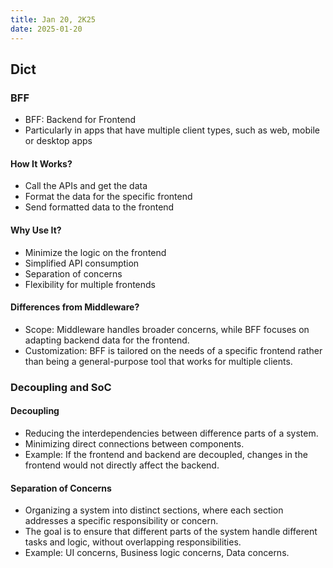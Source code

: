 ```yaml
---
title: Jan 20, 2K25
date: 2025-01-20
---
```


## Dict

### BFF

- BFF: Backend for Frontend
- Particularly in apps that have multiple client types, such as web, mobile or desktop apps

#### How It Works?
- Call the APIs and get the data
- Format the data for the specific frontend
- Send formatted data to the frontend

#### Why Use It?
- Minimize the logic on the frontend
- Simplified API consumption
- Separation of concerns
- Flexibility for multiple frontends

#### Differences from Middleware?
- Scope: Middleware handles broader concerns, while BFF focuses on adapting backend data for the frontend.
- Customization: BFF is tailored on the needs of a specific frontend rather than being a general-purpose tool that works for multiple clients.

### Decoupling and SoC

#### Decoupling

- Reducing the interdependencies between difference parts of a system.
- Minimizing direct connections between components.
- Example: If the frontend and backend are decoupled, changes in the frontend would not directly affect the backend.

#### Separation of Concerns

- Organizing a system into distinct sections, where each section addresses a specific responsibility or concern.
- The goal is to ensure that different parts of the system handle different tasks and logic, without overlapping responsibilities.
- Example: UI concerns, Business logic concerns, Data concerns.